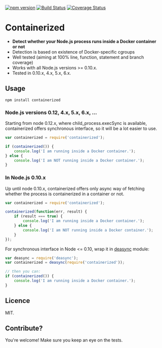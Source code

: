 [![npm version](https://badge.fury.io/js/containerized.svg)](http://badge.fury.io/js/containerized) [![Build Status](https://travis-ci.org/pipedrive/containerized.svg?branch=master)](https://travis-ci.org/pipedrive/containerized) [![Coverage Status](https://coveralls.io/repos/github/pipedrive/containerized/badge.svg?branch=master)](https://coveralls.io/github/pipedrive/containerized?branch=master)

# Containerized

 * **Detect whether your Node.js process runs inside a Docker container or not**
 * Detection is based on existence of Docker-specific cgroups
 * Well tested (aiming at 100% line, function, statement and branch coverage)
 * Works with all Node.js versions >= 0.10.x.
 * Tested in 0.10.x, 4.x, 5.x, 6.x.

## Usage

```
npm install containerized
```

### Node.js versions 0.12, 4.x, 5.x, 6.x, ...

Starting from node 0.12.x, where child_process.execSync is available, containerized offers synchronous interface, so it will be a lot easier to use.

```javascript
var containerized = require('containerized');

if (containerized()) {
	console.log('I am running inside a Docker container.');
} else {
	console.log('I am NOT running inside a Docker container.');
}
```

### In Node.js 0.10.x

Up until node 0.10.x, containerized offers only async way of fetching whether the process is containerized in a container or not.

```javascript
var containerized = require('containerized');

containerized(function(err, result) {
	if (result === true) {
		console.log('I am running inside a Docker container.');
	} else {
		console.log('I am NOT running inside a Docker container.');
	}
});
```

For synchronous interface in Node <= 0.10, wrap it in [deasync](https://www.npmjs.com/package/deasync) module:
```javascript
var deasync = require('deasync');
var containerized = deasync(require('containerized'));

// then you can:
if (containerized()) {
	console.log('I am running inside a Docker container.');
}
```


## Licence

MIT.

## Contribute?

You're welcome! Make sure you keep an eye on the tests.
